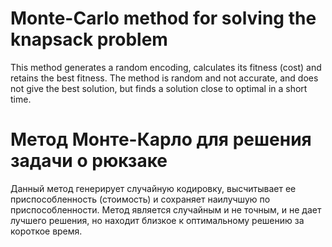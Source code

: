 # Monte-Carlo method for solving the knapsack problem
This method generates a random encoding, calculates its fitness (cost) and retains the best fitness.
The method is random and not accurate, and does not give the best solution, but finds a solution close to optimal in a short time.

# Метод Монте-Карло для решения задачи о рюкзаке
Данный метод генерирует случайную кодировку, высчитывает ее приспособленность (стоимость) и сохраняет наилучшую по приспособленности.
Метод является случайным и не точным, и не дает лучшего решения, но находит близкое к оптимальному решению за короткое время.
